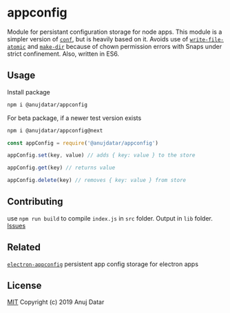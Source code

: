 # appconfig

Module for persistant configuration storage for node apps. This module is a simpler version of [`conf`](https://github.com/sindresorhus/conf), but is heavily based on it. Avoids use of [`write-file-atomic`](https://github.com/npm/write-file-atomic) and [`make-dir`](https://github.com/sindresorhus/make-dir) because of chown permission errors with Snaps under strict confinement. Also, written in ES6.

## Usage

Install package

```bash
npm i @anujdatar/appconfig
```

For beta package, if a newer test version exists

```bash
npm i @anujdatar/appconfig@next
```

```js
const appConfig = require('@anujdatar/appconfig')

appConfig.set(key, value) // adds { key: value } to the store

appConfig.get(key) // returns value

appConfig.delete(key) // removes { key: value } from store
```

## Contributing

use `npm run build` to compile `index.js` in `src` folder. Output in `lib` folder.
[Issues](https://github.com/anujdatar/appconfig/issues)

## Related

[`electron-appconfig`](https://github.com/anujdatar/electron-appconfig) persistent app config storage for electron apps

## License

[MIT](https://github.com/anujdatar/appconfig/blob/master/LICENSE) Copyright (c) 2019 Anuj Datar
